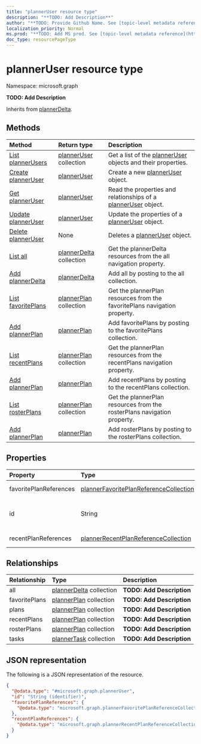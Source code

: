 ```yaml
---
title: "plannerUser resource type"
description: "**TODO: Add Description**"
author: "**TODO: Provide Github Name. See [topic-level metadata reference](https://msgo.azurewebsites.net/add/document/guidelines/metadata.html#topic-level-metadata)**"
localization_priority: Normal
ms.prod: "**TODO: Add MS prod. See [topic-level metadata reference](https://msgo.azurewebsites.net/add/document/guidelines/metadata.html#topic-level-metadata)**"
doc_type: resourcePageType
---
```


# plannerUser resource type

Namespace: microsoft.graph



**TODO: Add Description**


Inherits from [plannerDelta](../resources/plannerdelta.md).

## Methods
|Method|Return type|Description|
|:---|:---|:---|
|[List plannerUsers](../api/planneruser-list.md)|[plannerUser](../resources/planneruser.md) collection|Get a list of the [plannerUser](../resources/planneruser.md) objects and their properties.|
|[Create plannerUser](../api/planneruser-create.md)|[plannerUser](../resources/planneruser.md)|Create a new [plannerUser](../resources/planneruser.md) object.|
|[Get plannerUser](../api/planneruser-get.md)|[plannerUser](../resources/planneruser.md)|Read the properties and relationships of a [plannerUser](../resources/planneruser.md) object.|
|[Update plannerUser](../api/planneruser-update.md)|[plannerUser](../resources/planneruser.md)|Update the properties of a [plannerUser](../resources/planneruser.md) object.|
|[Delete plannerUser](../api/planneruser-delete.md)|None|Deletes a [plannerUser](../resources/planneruser.md) object.|
|[List all](../api/planneruser-list-all.md)|[plannerDelta](../resources/plannerdelta.md) collection|Get the plannerDelta resources from the all navigation property.|
|[Add plannerDelta](../api/planneruser-post-all.md)|[plannerDelta](../resources/plannerdelta.md)|Add all by posting to the all collection.|
|[List favoritePlans](../api/planneruser-list-favoriteplans.md)|[plannerPlan](../resources/plannerplan.md) collection|Get the plannerPlan resources from the favoritePlans navigation property.|
|[Add plannerPlan](../api/planneruser-post-favoriteplans.md)|[plannerPlan](../resources/plannerplan.md)|Add favoritePlans by posting to the favoritePlans collection.|
|[List recentPlans](../api/planneruser-list-recentplans.md)|[plannerPlan](../resources/plannerplan.md) collection|Get the plannerPlan resources from the recentPlans navigation property.|
|[Add plannerPlan](../api/planneruser-post-recentplans.md)|[plannerPlan](../resources/plannerplan.md)|Add recentPlans by posting to the recentPlans collection.|
|[List rosterPlans](../api/planneruser-list-rosterplans.md)|[plannerPlan](../resources/plannerplan.md) collection|Get the plannerPlan resources from the rosterPlans navigation property.|
|[Add plannerPlan](../api/planneruser-post-rosterplans.md)|[plannerPlan](../resources/plannerplan.md)|Add rosterPlans by posting to the rosterPlans collection.|

## Properties
|Property|Type|Description|
|:---|:---|:---|
|favoritePlanReferences|[plannerFavoritePlanReferenceCollection](../resources/plannerfavoriteplanreferencecollection.md)|**TODO: Add Description**|
|id|String|**TODO: Add Description** Inherited from [entity](../resources/entity.md)|
|recentPlanReferences|[plannerRecentPlanReferenceCollection](../resources/plannerrecentplanreferencecollection.md)|**TODO: Add Description**|

## Relationships
|Relationship|Type|Description|
|:---|:---|:---|
|all|[plannerDelta](../resources/plannerdelta.md) collection|**TODO: Add Description**|
|favoritePlans|[plannerPlan](../resources/plannerplan.md) collection|**TODO: Add Description**|
|plans|[plannerPlan](../resources/plannerplan.md) collection|**TODO: Add Description**|
|recentPlans|[plannerPlan](../resources/plannerplan.md) collection|**TODO: Add Description**|
|rosterPlans|[plannerPlan](../resources/plannerplan.md) collection|**TODO: Add Description**|
|tasks|[plannerTask](../resources/plannertask.md) collection|**TODO: Add Description**|

## JSON representation
The following is a JSON representation of the resource.
<!-- {
  "blockType": "resource",
  "keyProperty": "id",
  "@odata.type": "microsoft.graph.plannerUser",
  "baseType": "microsoft.graph.plannerDelta",
  "openType": false
}
-->
``` json
{
  "@odata.type": "#microsoft.graph.plannerUser",
  "id": "String (identifier)",
  "favoritePlanReferences": {
    "@odata.type": "microsoft.graph.plannerFavoritePlanReferenceCollection"
  },
  "recentPlanReferences": {
    "@odata.type": "microsoft.graph.plannerRecentPlanReferenceCollection"
  }
}
```


